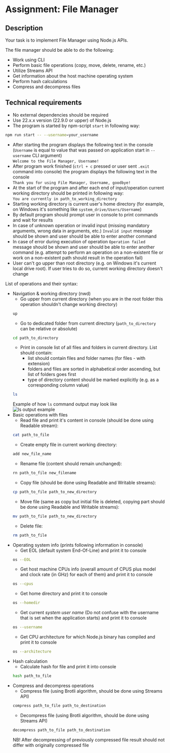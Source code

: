 # Assignment: File Manager

## Description

Your task is to implement File Manager using Node.js APIs.

The file manager should be able to do the following:

- Work using CLI
- Perform basic file operations (copy, move, delete, rename, etc.)
- Utilize Streams API
- Get information about the host machine operating system
- Perform hash calculations
- Compress and decompress files

## Technical requirements

- No external dependencies should be required
- Use 22.x.x version (22.9.0 or upper) of Node.js
- The program is started by npm-script `start` in following way:
```bash
npm run start -- --username=your_username
```
- After starting the program displays the following text in the console (`Username` is equal to value that was passed on application start in `--username` CLI argument)  
  `Welcome to the File Manager, Username!`
- After program work finished (`ctrl + c` pressed or user sent `.exit` command into console) the program displays the following text in the console  
  `Thank you for using File Manager, Username, goodbye!`
- At the start of the program and after each end of input/operation current working directory should be printed in following way:  
  `You are currently in path_to_working_directory`
- Starting working directory is current user's home directory (for example, on Windows it's something like `system_drive/Users/Username`)
- By default program should prompt user in console to print commands and wait for results
- In case of unknown operation or invalid input (missing mandatory arguments, wrong data in arguments, etc.) `Invalid input` message should be shown and user should be able to enter another command
- In case of error during execution of operation `Operation failed` message should be shown and user should be able to enter another command (e.g. attempt to perform an operation on a non-existent file or work on a non-existent path should result in the operation fail)
- User can't go upper than root directory (e.g. on Windows it's current local drive root). If user tries to do so, current working directory doesn't change

List of operations and their syntax:
- Navigation & working directory (nwd)
    - Go upper from current directory (when you are in the root folder this operation shouldn't change working directory)
    ```bash
    up
    ```
    - Go to dedicated folder from current directory (`path_to_directory` can be relative or absolute)
    ```bash
    cd path_to_directory
    ```
    - Print in console list of all files and folders in current directory. List should contain:
        - list should contain files and folder names (for files - with extension)
        - folders and files are sorted in alphabetical order ascending, but list of folders goes first
        - type of directory content should be marked explicitly (e.g. as a corresponding column value)
    ```bash
    ls
    ```
  Example of how `ls` command output may look like  
  ![ls output example](./ls-example.JPG)
- Basic operations with files
    - Read file and print it's content in console (should be done using Readable stream):
    ```bash
    cat path_to_file
    ```
    - Create empty file in current working directory:
    ```bash
    add new_file_name
    ```
    - Rename file (content should remain unchanged):
    ```bash
    rn path_to_file new_filename
    ```
    - Copy file (should be done using Readable and Writable streams):
    ```bash
    cp path_to_file path_to_new_directory
    ```
    - Move file (same as copy but initial file is deleted, copying part should be done using Readable and Writable streams):
    ```bash
    mv path_to_file path_to_new_directory
    ```
    - Delete file:
    ```bash
    rm path_to_file
    ```
- Operating system info (prints following information in console)
    - Get EOL (default system End-Of-Line) and print it to console
    ```bash
    os --EOL
    ```
    - Get host machine CPUs info (overall amount of CPUS plus model and clock rate (in GHz) for each of them) and print it to console
    ```bash
    os --cpus
    ```
    - Get home directory and print it to console
    ```bash
    os --homedir
    ```
    - Get current *system user name* (Do not confuse with the username that is set when the application starts) and print it to console
    ```bash
    os --username
    ```
    - Get CPU architecture for which Node.js binary has compiled and print it to console
    ```bash
    os --architecture
    ```
- Hash calculation
    - Calculate hash for file and print it into console
    ```bash
    hash path_to_file
    ```
- Compress and decompress operations
    - Compress file (using Brotli algorithm, should be done using Streams API)
    ```bash
    compress path_to_file path_to_destination
    ```
    - Decompress file (using Brotli algorithm, should be done using Streams API)
    ```bash
    decompress path_to_file path_to_destination
    ```  
  NB! After decompressing of previously compressed file result should not differ with originally compressed file

